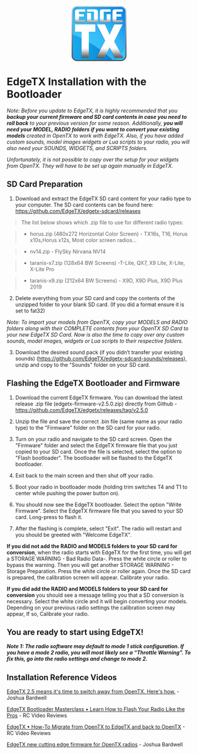<p align="center">
<a href="url"><img src="https://github.com/EdgeTX/edgetx.github.io/blob/master/images/edgetx-v2.png" align="center" height="150" width="150" ></a>

# EdgeTX Installation with the Bootloader

_Note: Before you update to EdgeTX, it is highly recommended that you **backup your current firmware and SD card contents in case you need to roll back** to your previous version for some reason. Additionally, **you will need your MODEL, RADIO folders if you want to convert your existing models** created in OpenTX to work with EdgeTX. Also, if you have added custom sounds, model images widgets or Lua scripts to your radio, you will also need your SOUNDS, WIDGETS, and SCRIPTS folders._

_Unfortunately, it is not possible to copy over the setup for your widgets from OpenTX. They will have to be set up again manually in EdgeTX._

## SD Card Preparation
1. Download and extract the EdgeTX SD card content for your radio type to your computer. The SD card contents can be found here: https://github.com/EdgeTX/edgetx-sdcard/releases

> The list below shows which .zip file to use for different radio types:

> * horus.zip (480x272 Horizontal Color Screen) - TX16s, T16, Horus x10s,Horus x12s, Most color screen radios...

> * nv14.zip - FlySky Nirvana NV14

> * taranis-x7.zip (128x64 BW Screens) -T-Lite, QX7, X9 Lite, X-Lite, X-Lite Pro

> * taranis-x9.zip (212x64 BW Screens) - X9D, X9D Plus, X9D Plus 2019

2. Delete everything from your SD card and copy the contents of the unzipped folder to your blank SD card.  (If you did a format ensure it is set to fat32)

_Note: To import your models from OpenTX, copy your MODELS and RADIO folders along with their COMPLETE contents from your OpenTX SD Card to your new EdgeTX SD Card. Now is also the time to copy over any custom sounds, model images, widgets or Lua scripts to their respective folders._

3. Download the desired sound pack (if you didn’t transfer your existing sounds) (https://github.com/EdgeTX/edgetx-sdcard-sounds/releases), unzip and copy to the "Sounds" folder on your SD card.


## Flashing the EdgeTX Bootloader and Firmware

1. Download the current EdgeTX firmware. You can download the latest release .zip file (edgetx-firmware-v2.5.0.zip) directly from Github -https://github.com/EdgeTX/edgetx/releases/tag/v2.5.0

2. Unzip the file and save the correct .bin file (same name as your radio type) to the "Firmware" folder on the SD card for your radio.

3. Turn on your radio and navigate to the SD card screen. Open the "Firmware" folder and select the EdgeTX firmware file that you just copied to your SD card. Once the file is selected, select the option to "Flash bootloader". The bootloader will be flashed to the EdgeTX bootloader.

4. Exit back to the main screen and then shut off your radio.

5. Boot your radio in bootloader mode (holding trim switches T4 and T1 to center while pushing the power button on). 

6. You should now see the EdgeTX bootloader. Select the option "Write Firmware".  Select the EdgeTX firmware file that you saved to your SD card. Long-press to flash it.

7. After the flashing is complete, select "Exit". The radio will restart and you should be greeted with "Welcome EdgeTX". 

**If you did not add the RADIO and MODELS folders to your SD card for conversion**, when the radio starts with EdgeTX for the first time, you will get a STORAGE WARNING - Bad Radio Data-. Press the white circle or roller to bypass the warning. Then you will get another STORAGE WARNING - Storage Preparation. Press the white circle or roller again. Once the SD card is prepared, the calibration screen will appear. Calibrate your radio.

**If you did add the RADIO and MODELS folders to your SD card for conversion** you should see a message telling you that a SD conversion is necessary. Select the white circle and it will begin converting your models. Depending on your previous radio settings the calibration screen may appear, If so, Calibrate your radio.

## You are ready to start using EdgeTX!

_**Note 1: The radio software may default to mode 1 stick configuration. If you have a mode 2 radio, you will most likely see a “Throttle Warning”. To fix this, go into the radio settings and change to mode 2.**_

## Installation Reference Videos

[EdgeTX 2.5 means it's time to switch away from OpenTX. Here's how.](https://www.youtube.com/watch?v=shmse1VBiaA) - Joshua Bardwell

[EdgeTX Bootloader Masterclass • Learn How to Flash Your Radio Like the Pros](https://youtu.be/LItyAkJlcdU) - RC Video Reviews

[EdgeTX • How-To Migrate from OpenTX to EdgeTX and back to OpenTX](https://www.youtube.com/watch?v=PhpDf-j_3_Q) - RC Video Reviews

[EdgeTX new cutting edge firmware for OpenTX radios](https://www.youtube.com/watch?v=7prdIFzm2D0) - Joshua Bardwell